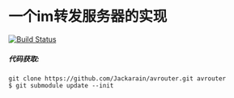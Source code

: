 ﻿一个im转发服务器的实现
======================

[![Build Status](https://travis-ci.org/avplayer/avrouter.svg?branch=master)](https://travis-ci.org/avplayer/avrouter)

##### 代码获取:

	git clone https://github.com/Jackarain/avrouter.git avrouter
	$ git submodule update --init
